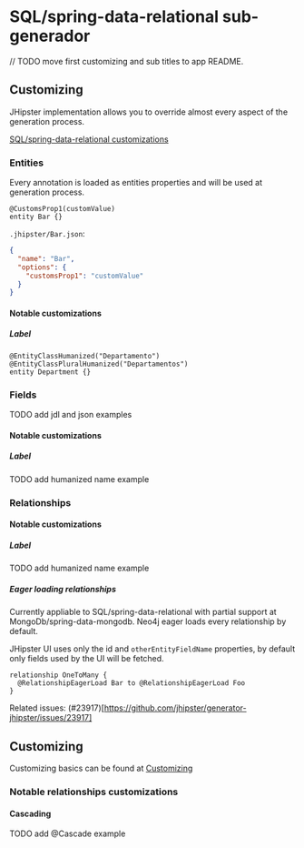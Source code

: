 # SQL/spring-data-relational sub-generador

// TODO move first customizing and sub titles to app README.
## Customizing

JHipster implementation allows you to override almost every aspect of the generation process.

[SQL/spring-data-relational customizations](https://github.com/jhipster/generator-jhipster/blob/skip_ci-architecture/generators/spring-data-relational/README.md#sqlspring-data-relational-sub-generador)

### Entities

Every annotation is loaded as entities properties and will be used at generation process.

```jdl
@CustomsProp1(customValue)
entity Bar {}
```

`.jhipster/Bar.json`:
```json
{
  "name": "Bar",
  "options": {
    "customsProp1": "customValue"
  }
}
```

#### Notable customizations

##### Label

```
@EntityClassHumanized("Departamento")
@EntityClassPluralHumanized("Departamentos")
entity Department {}
```

### Fields

TODO add jdl and json examples

#### Notable customizations

##### Label

TODO add humanized name example

### Relationships

#### Notable customizations

##### Label

TODO add humanized name example

##### Eager loading relationships

Currently appliable to SQL/spring-data-relational with partial support at MongoDb/spring-data-mongodb.
Neo4j eager loads every relationship by default.

JHipster UI uses only the id and `otherEntityFieldName` properties, by default only fields used by the UI will be fetched.

```jdl
relationship OneToMany {
  @RelationshipEagerLoad Bar to @RelationshipEagerLoad Foo
}
```

Related issues: (#23917)[https://github.com/jhipster/generator-jhipster/issues/23917]

## Customizing

Customizing basics can be found at [Customizing](../app/README.md#customizing)

### Notable relationships customizations

#### Cascading

TODO add @Cascade example
